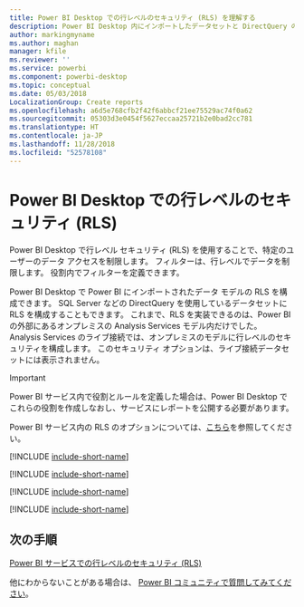 ```yaml
---
title: Power BI Desktop での行レベルのセキュリティ (RLS) を理解する
description: Power BI Desktop 内にインポートしたデータセットと DirectQuery の行レベルのセキュリティを構成する方法。
author: markingmyname
ms.author: maghan
manager: kfile
ms.reviewer: ''
ms.service: powerbi
ms.component: powerbi-desktop
ms.topic: conceptual
ms.date: 05/03/2018
LocalizationGroup: Create reports
ms.openlocfilehash: a6d5e768cfb2f42f6abbcf21ee75529ac74f0a62
ms.sourcegitcommit: 05303d3e0454f5627eccaa25721b2e0bad2cc781
ms.translationtype: HT
ms.contentlocale: ja-JP
ms.lasthandoff: 11/28/2018
ms.locfileid: "52578108"
---
```

# <a name="row-level-security-rls-with-power-bi-desktop"></a>Power BI Desktop での行レベルのセキュリティ (RLS)

Power BI Desktop で行レベル セキュリティ (RLS) を使用することで、特定のユーザーのデータ アクセスを制限します。 フィルターは、行レベルでデータを制限します。 役割内でフィルターを定義できます。

Power BI Desktop で Power BI にインポートされたデータ モデルの RLS を構成できます。 SQL Server などの DirectQuery を使用しているデータセットに RLS を構成することもできます。 これまで、RLS を実装できるのは、Power BI の外部にあるオンプレミスの Analysis Services モデル内だけでした。 Analysis Services のライブ接続では、オンプレミスのモデルに行レベルのセキュリティを構成します。 このセキュリティ オプションは、ライブ接続データセットには表示されません。

> [!IMPORTANT]
> Power BI サービス内で役割とルールを定義した場合は、Power BI Desktop でこれらの役割を作成しなおし、サービスにレポートを公開する必要があります。

Power BI サービス内の RLS のオプションについては、[こちら](service-admin-rls.md)を参照してください。

[!INCLUDE [include-short-name](./includes/rls-desktop-define-roles.md)]

[!INCLUDE [include-short-name](./includes/rls-desktop-view-as-roles.md)]

[!INCLUDE [include-short-name](./includes/rls-limitations.md)]

[!INCLUDE [include-short-name](./includes/rls-faq.md)]

## <a name="next-steps"></a>次の手順

[Power BI サービスでの行レベルのセキュリティ (RLS)](service-admin-rls.md)  

他にわからないことがある場合は、 [Power BI コミュニティで質問してみてください](http://community.powerbi.com/)。